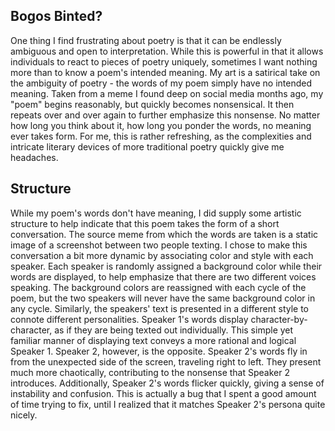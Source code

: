 ## Bogos Binted?

One thing I find frustrating about poetry is that it can be endlessly ambiguous and open to interpretation. While this is powerful in that it allows individuals to react to pieces of poetry uniquely, sometimes I want nothing more than to know a poem's intended meaning. My art is a satirical take on the ambiguity of poetry - the words of my poem simply have no intended meaning. Taken from a meme I found deep on social media months ago, my "poem" begins reasonably, but quickly becomes nonsensical. It then repeats over and over again to further emphasize this nonsense. No matter how long you think about it, how long you ponder the words, no meaning ever takes form. For me, this is rather refreshing, as the complexities and intricate literary devices of more traditional poetry quickly give me headaches.  
  
## Structure
While my poem's words don't have meaning, I did supply some artistic structure to help indicate that this poem takes the form of a short conversation. The source meme from which the words are taken is a static image of a screenshot between two people texting. I chose to make this conversation a bit more dynamic by associating color and style with each speaker. Each speaker is randomly assigned a background color while their words are displayed, to help emphasize that there are two different voices speaking. The background colors are reassigned with each cycle of the poem, but the two speakers will never have the same background color in any cycle. Similarly, the speakers' text is presented in a different style to connote different personalities. Speaker 1's words display character-by-character, as if they are being texted out individually. This simple yet familiar manner of displaying text conveys a more rational and logical Speaker 1. Speaker 2, however, is the opposite. Speaker 2's words fly in from the unexpected side of the screen, traveling right to left. They present much more chaotically, contributing to the nonsense that Speaker 2 introduces. Additionally, Speaker 2's words flicker quickly, giving a sense of instability and confusion. This is actually a bug that I spent a good amount of time trying to fix, until I realized that it matches Speaker 2's persona quite nicely.
